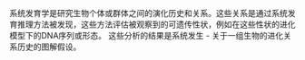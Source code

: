 系统发育学是研究生物个体或群体之间的演化历史和关系。这些关系是通过系统发育推理方法被发现，这些方法评估被观察到的可遗传性状，例如在这些性状的进化模型下的DNA序列或形态。 这些分析的结果是系统发生 - 关于一组生物的进化关系历史的图解假设。 
